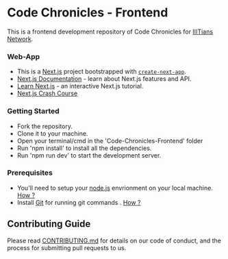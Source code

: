 # Code Chronicles - Frontend

This is a frontend development repository of Code Chronicles for [IIITians Network](https://iiitiansnetwork.com/).

### Web-App

- This is a [Next.js](https://nextjs.org/) project bootstrapped with [`create-next-app`](https://github.com/vercel/next.js/tree/canary/packages/create-next-app).
- [Next.js Documentation](https://nextjs.org/docs) - learn about Next.js features and API.
- [Learn Next.js](https://nextjs.org/learn) - an interactive Next.js tutorial.
- [Next.js Crash Course](https://www.youtube.com/watch?v=tt3PUvhOVzo&t=3s&ab_channel=codedamn)

### Getting Started

- Fork the repository.
- Clone it to your machine.
- Open your terminal/cmd in the 'Code-Chronicles-Frontend' folder
- Run 'npm install' to install all the dependencies.
- Run 'npm run dev' to start the development server.

### Prerequisites

- You'll need to setup your [node.js](https://nodejs.org/en/) envrionment on your local machine. [How ?](https://wsvincent.com/install-node-js-npm-windows/)
- Install [Git](https://git-scm.com/downloads) for running git commands . [How ?](https://git-scm.com/book/en/v2/Getting-Started-Installing-Git)

## Contributing Guide

Please read [CONTRIBUTING.md](https://github.com/Project-COMET-IIITiansNetwork/Frontend/blob/front-end-portfolio/CONTRIBUTING.md) for details on our code of conduct, and the process for submitting pull requests to us.
